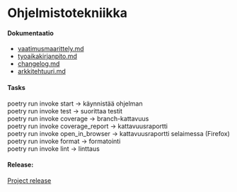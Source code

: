 # Ohjelmistotekniikka

#### Dokumentaatio
- [vaatimusmaarittely.md](https://github.com/DeatNu/ot-harjoitustyo/blob/master/dokumentaatio/vaatimusmaarittely.md)
- [tyoaikakirjanpito.md](https://github.com/DeatNu/ot-harjoitustyo/blob/master/dokumentaatio/tyoaikakirjanpito.md)
- [changelog.md](https://github.com/DeatNu/ot-harjoitustyo/blob/master/dokumentaatio/changelog.md)
- [arkkitehtuuri.md](https://github.com/DeatNu/ot-harjoitustyo/blob/master/dokumentaatio/arkkitehtuuri.md)

#### Tasks
poetry run invoke start &rarr; käynnistää ohjelman
<br>
poetry run invoke test &rarr; suorittaa testit
<br>
poetry run invoke coverage &rarr; branch-kattavuus
<br>
poetry run invoke coverage_report &rarr; kattavuusraportti
<br>
poetry run invoke open_in_browser &rarr; kattavuusraportti selaimessa (Firefox)
<br>
poetry run invoke format &rarr; formatointi
<br>
poetry run invoke lint &rarr; linttaus

#### Release:
[Project release](https://github.com/DeatNu/ot-harjoitustyo/releases/tag/viikko5)
